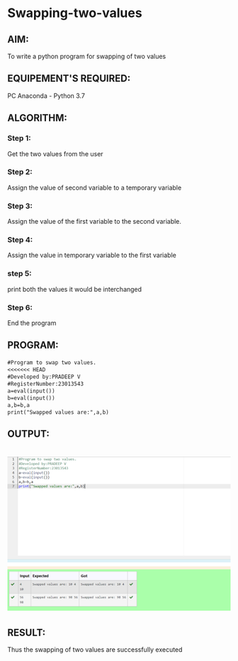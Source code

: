 # Swapping-two-values
## AIM:
To write a python program for swapping of two values
## EQUIPEMENT'S REQUIRED: 
PC
Anaconda - Python 3.7
## ALGORITHM: 
### Step 1:
Get the two values from the user
### Step 2: 
Assign the value of second variable to a temporary variable 
### Step 3: 
Assign the value of the first variable to the second variable.
### Step 4:  
Assign the value in temporary variable to the first variable
### step 5:
print both the values it would be interchanged
### Step 6: 
End the program
## PROGRAM:
```
#Program to swap two values.
<<<<<<< HEAD
#Developed by:PRADEEP V
#RegisterNumber:23013543
a=eval(input())
b=eval(input())
a,b=b,a
print("Swapped values are:",a,b)
```
## OUTPUT:
![Alt text](<OUTPUT 4.png>)
=======




## RESULT:
Thus the swapping of two values are successfully executed




